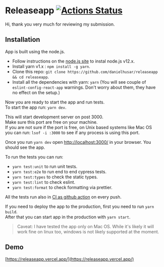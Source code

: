 # Releaseapp [![Actions Status](https://github.com/danielhusar/releaseapp/workflows/CI/badge.svg)](https://github.com/danielhusar/releaseapp/actions)

Hi, thank you very much for reviewing my submission.

## Installation

App is built using the node.js.

- Follow instructions on the [node.js site](https://nodejs.org/en/download/) to instal node.js v12.x.
- Install yarn v1.x : `npm install -g yarn`.
- Clone this repo: `git clone https://github.com/danielhusar/releaseapp && cd releaseapp`.
- Install all the dependencies with yarn: `yarn` (You will see couple of `eslint-config-react-app` warnings. Don't worry about them, they have no effect on the setup.)

Now you are ready to start the app and run tests.\
To start the app run: `yarn dev`.

This will start development server on post 3000.\
Make sure this port are free on your machine.\
If you are not sure if the port is free, on Unix based systems like Mac OS you can run: `lsof -i :3000` to see if any process is using this port.

Once you run `yarn dev` open [http://localhost:3000/](http://localhost:3000/) in your browser. You should see the app.

To run the tests you can run:

- `yarn test:unit` to run unit tests.
- `yarn test:e2e` to run end to end cypress tests.
- `yarn test:types` to check the static types.
- `yarn test:lint` to check eslint.
- `yarn test:format` to check formatting via prettier.

All the tests run also in [CI as github action](https://github.com/danielhusar/releaseapp/actions) on every push.

If you need to deploy the app to the production, first you need to run `yarn build`.\
After that you can start app in the production with `yarn start`.

> Caveat: I have tested the app only on Mac OS. While it's likely it will work fine on linux too, windows is not likely supported at the moment.

## Demo

[https://releaseapp.vercel.app/](https://releaseapp.vercel.app/)
